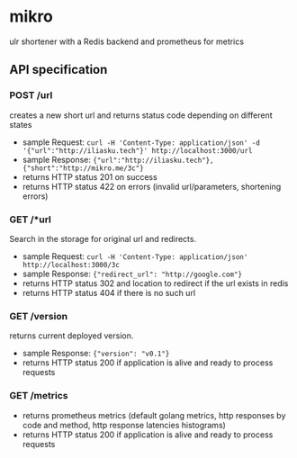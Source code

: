 # mikro
ulr shortener with a Redis backend and prometheus for metrics

## API specification

### POST /url

creates a new short url and returns status code depending on different states

* sample Request: `curl -H 'Content-Type: application/json' -d '{"url":"http://iliasku.tech"}' http://localhost:3000/url`
* sample Response: `{"url":"http://iliasku.tech"}, {"short":"http://mikro.me/3c"}`
* returns HTTP status 201 on success
* returns HTTP status 422 on errors (invalid url/parameters, shortening errors)

### GET /*url

Search in the storage for original url and redirects.

* sample Request: `curl -H 'Content-Type: application/json'  http://localhost:3000/3c`
* sample Response: `{"redirect_url": "http://google.com"}`
* returns HTTP status 302 and location to redirect if the url exists in redis
* returns HTTP status 404 if there is no such url

### GET /version

returns current deployed version.

* sample Response: `{"version": "v0.1"}`
* returns HTTP status 200 if application is alive and ready to process requests

### GET /metrics

* returns prometheus metrics (default golang metrics, http responses by code and method, http response latencies histograms)
* returns HTTP status 200 if application is alive and ready to process requests
